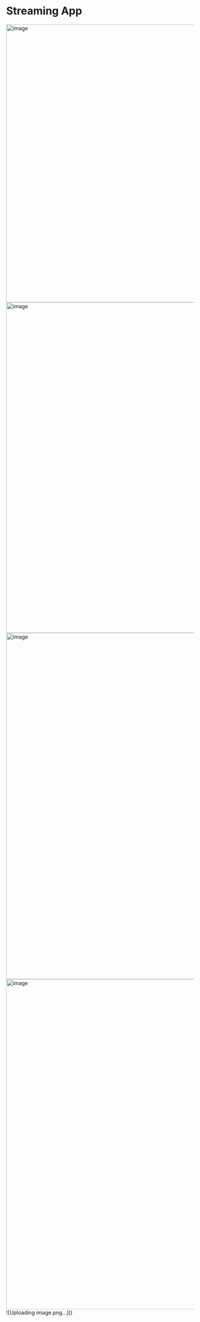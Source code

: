 # Streaming App

<img width="746" alt="image" src="https://github.com/user-attachments/assets/49a51d6d-87a5-44aa-8d21-ad9284a949d9">
<img width="887" alt="image" src="https://github.com/user-attachments/assets/5db73574-6452-4f39-bb26-110b2bb7a0db">
<img width="929" alt="image" src="https://github.com/user-attachments/assets/7854a48f-e05a-43d1-93a4-825e66ca3956">
<img width="886" alt="image" src="https://github.com/user-attachments/assets/6cec55a3-193b-4a39-8d6d-c2f04d8e5d05">
![Uploading image.png…]()

